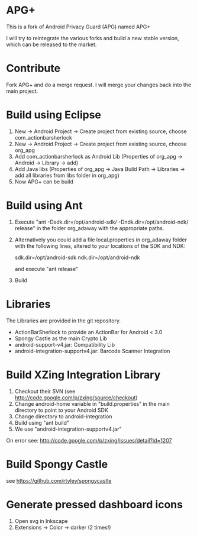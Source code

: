 # APG+

This is a fork of Android Privacy Guard (APG) named APG+

I will try to reintegrate the various forks and build a new stable version, which can be released to the market.

# Contribute

Fork APG+ and do a merge request. I will merge your changes back into the main project.

# Build using Eclipse

1. New -> Android Project -> Create project from existing source, choose com_actionbarsherlock 
2. New -> Android Project -> Create project from existing source, choose org_apg
3. Add com_actionbarsherlock as Android Lib (Properties of org_apg -> Android -> Library -> add)
4. Add Java libs (Properties of org_apg -> Java Build Path -> Libraries -> add all libraries from libs folder in org_apg)
5. Now APG+ can be build

# Build using Ant

1. Execute "ant -Dsdk.dir=/opt/android-sdk/ -Dndk.dir=/opt/android-ndk/ release" in the folder org_adaway with the appropriate paths. 

2. Alternatively you could add a file local.properties in org_adaway folder with the following lines, altered to your locations of the SDK and NDK:

    sdk.dir=/opt/android-sdk
    ndk.dir=/opt/android-ndk

    and execute "ant release" 

3. Build

# Libraries

The Libraries are provided in the git repository.

* ActionBarSherlock to provide an ActionBar for Android < 3.0
* Spongy Castle as the main Crypto Lib
* android-support-v4.jar: Compatibility Lib
* android-integration-supportv4.jar: Barcode Scanner Integration

# Build XZing Integration Library

1. Checkout their SVN (see http://code.google.com/p/zxing/source/checkout)
2. Change android-home variable in "build.properties" in the main directory to point to your Android SDK
3. Change directory to android-integration
4. Build using "ant build"
5. We use "android-integration-supportv4.jar"

On error see: http://code.google.com/p/zxing/issues/detail?id=1207

# Build Spongy Castle

see https://github.com/rtyley/spongycastle

# Generate pressed dashboard icons 

1. Open svg in Inkscape
2. Extensions -> Color -> darker (2 times!)